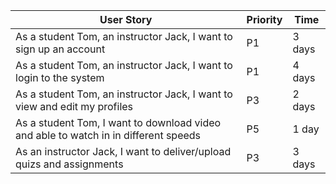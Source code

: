<!-- P1 means most priority, P5 means least priority.
-->
| User Story |Priority| Time |
| ---------- | -------- |-------- |
| As a student Tom, an instructor Jack, I want to sign up an account| P1 | 3 days |
| As a student Tom, an instructor Jack, I want to login to the system| P1 | 4 days |
| As a student Tom, an instructor Jack, I want to view and edit my profiles | P3 | 2 days |
| As a student Tom, I want to download video and able to watch in in different speeds| P5 | 1 day|
| As an instructor Jack, I want to deliver/upload quizs and assignments | P3 | 3 days|
